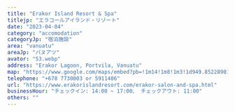 ```yaml
---
title: "Erakor Island Resort & Spa"
titlejp: "エラコールアイランド・リゾート"
date: "2023-04-04"
category: "accomodation"
categoryJp: "宿泊施設"
area: "vanuatu"
areaJp: "バヌアツ"
avator: "53.webp"
address: "Erakor Lagoon, Portvila, Vanuatu"
map: "https://www.google.com/maps/embed?pb=!1m14!1m8!1m3!1d949.8522890115645!2d168.31082046!3d-17.77245765!3m2!1i1024!2i768!4f13.1!3m3!1m2!1s0x6e8960bbc5b306db%3A0xfae9001b4ca011ea!2z44Ko44Op44Kz44O844OrIOOCouOCpOODqeODs-ODiSDjg6rjgr7jg7zjg4jvvIbjgrnjg5E!5e0!3m2!1sja!2sjp!4v1685966016814!5m2!1sja!2sjp"
telephone: "+678 7730003 or 5911406"
url: "https://www.erakorislandresort.com/erakor-salon-and-spa.html"
businessHour: "チェックイン: 14:00 ~ 17:00、 チェックアウト: 11:00"
others: ""
---
```

